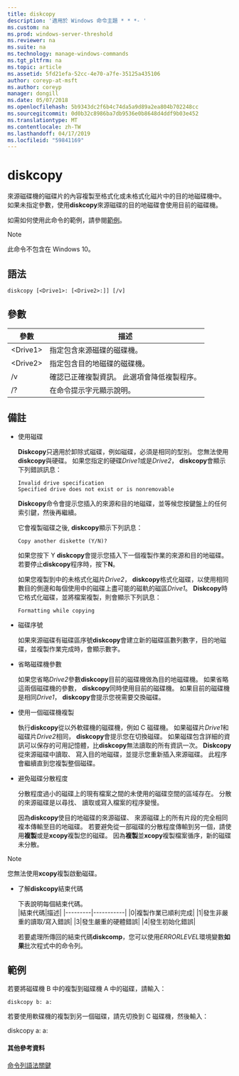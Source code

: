 ```yaml
---
title: diskcopy
description: '適用於 Windows 命令主題 * * *- '
ms.custom: na
ms.prod: windows-server-threshold
ms.reviewer: na
ms.suite: na
ms.technology: manage-windows-commands
ms.tgt_pltfrm: na
ms.topic: article
ms.assetid: 5fd21efa-52cc-4e70-a7fe-35125a435106
author: coreyp-at-msft
ms.author: coreyp
manager: dongill
ms.date: 05/07/2018
ms.openlocfilehash: 5b9343dc2f6b4c74da5a9d89a2ea804b702248cc
ms.sourcegitcommit: 0d0b32c8986ba7db9536e0b8648d4ddf9b03e452
ms.translationtype: MT
ms.contentlocale: zh-TW
ms.lasthandoff: 04/17/2019
ms.locfileid: "59841169"
---
```

# <a name="diskcopy"></a>diskcopy



來源磁碟機的磁碟片的內容複製至格式化或未格式化磁片中的目的地磁碟機中。 如果未指定參數，使用**diskcopy**來源磁碟的目的地磁碟會使用目前的磁碟機。

如需如何使用此命令的範例，請參閱[範例](#BKMK_examples)。

> [!NOTE]
> 此命令不包含在 Windows 10。

## <a name="syntax"></a>語法

```
diskcopy [<Drive1>: [<Drive2>:]] [/v]
```

## <a name="parameters"></a>參數

|參數|描述|
|---------|-----------|
|\<Drive1>|指定包含來源磁碟的磁碟機。|
|\<Drive2>|指定包含目的地磁碟的磁碟機。|
|/v|確認已正確複製資訊。 此選項會降低複製程序。|
|/?|在命令提示字元顯示說明。|

## <a name="remarks"></a>備註

-   使用磁碟

    **Diskcopy**只適用於卸除式磁碟，例如磁碟，必須是相同的型別。 您無法使用**diskcopy**與硬碟。 如果您指定的硬碟*Drive1*或是*Drive2*， **diskcopy**會顯示下列錯誤訊息：  
    ```
    Invalid drive specification
    Specified drive does not exist or is nonremovable
    ```  
    **Diskcopy**命令會提示您插入的來源和目的地磁碟，並等候您按鍵盤上的任何索引鍵，然後再繼續。

    它會複製磁碟之後, **diskcopy**顯示下列訊息：  
    ```
    Copy another diskette (Y/N)?
    ```  
    如果您按下 Y **diskcopy**會提示您插入下一個複製作業的來源和目的地磁碟。 若要停止**diskcopy**程序時，按下**N**。

    如果您複製到中的未格式化磁片*Drive2*， **diskcopy**格式化磁碟，以使用相同數目的側邊和每個使用中的磁碟上盡可能的磁軌的磁區*Drive1*。 **Diskcopy**時它格式化磁碟，並將檔案複製，則會顯示下列訊息：  
    ```
    Formatting while copying
    ```  
-   磁碟序號

    如果來源磁碟有磁碟區序號**diskcopy**會建立新的磁碟區數列數字，目的地磁碟，並複製作業完成時，會顯示數字。
-   省略磁碟機參數

    如果您省略*Drive2*參數**diskcopy**目前的磁碟機做為目的地磁碟機。 如果省略這兩個磁碟機的參數， **diskcopy**同時使用目前的磁碟機。 如果目前的磁碟機是相同*Drive1*， **diskcopy**會提示您視需要交換磁碟。
-   使用一個磁碟機複製

    執行**diskcopy**從以外軟碟機的磁碟機，例如 C 磁碟機。 如果磁碟片*Drive1*和 磁碟片*Drive2*相同， **diskcopy**會提示您在切換磁碟。 如果磁碟包含詳細的資訊可以保存的可用記憶體，比**diskcopy**無法讀取的所有資訊一次。 **Diskcopy**從來源磁碟中讀取、 寫入目的地磁碟，並提示您重新插入來源磁碟。 此程序會繼續直到您複製整個磁碟。
-   避免磁碟分散程度

    分散程度過小的磁碟上的現有檔案之間的未使用的磁碟空間的區域存在。 分散的來源磁碟是以尋找、 讀取或寫入檔案的程序變慢。

    因為**diskcopy**使目的地磁碟的來源磁碟、 來源磁碟上的所有片段的完全相同複本傳輸至目的地磁碟。 若要避免從一部磁碟的分散程度傳輸到另一個，請使用**複製**或是**xcopy**複製您的磁碟。 因為**複製**並**xcopy**複製檔案循序，新的磁碟未分散。

> [!NOTE]
> 您無法使用**xcopy**複製啟動磁碟。
-   了解**diskcopy**結束代碼

    下表說明每個結束代碼。  
    |結束代碼|描述|
    |---------|-----------|
    |0|複製作業已順利完成|
    |1|發生非嚴重的讀取/寫入錯誤|
    |3|發生嚴重的硬體錯誤|
    |4|發生初始化錯誤|

    若要處理所傳回的結束代碼**diskcomp**，您可以使用*ERRORLEVEL*環境變數**如果**批次程式中的命令列。

## <a name="BKMK_examples"></a>範例

若要將磁碟機 B 中的複製到磁碟機 A 中的磁碟，請輸入：
```
diskcopy b: a:
```
若要使用軟碟機的複製到另一個磁碟，請先切換到 C 磁碟機，然後輸入：

diskcopy a: a:

#### <a name="additional-references"></a>其他參考資料

[命令列語法關鍵](command-line-syntax-key.md)